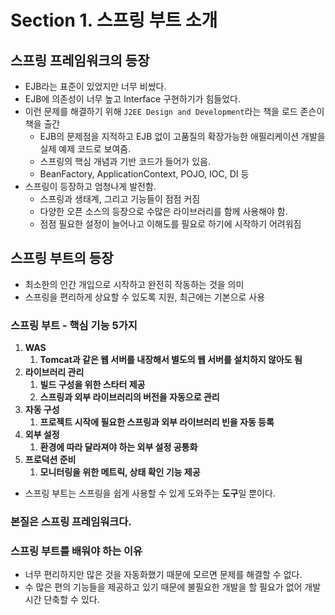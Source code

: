 # Section 1. 스프링 부트 소개

## 스프링 프레임워크의 등장

- EJB라는 표준이 있었지만 너무 비쌌다.
- EJB에 의존성이 너무 높고 Interface 구현하기가 힘들었다.
- 이런 문제를 해결하기 위해 `J2EE Design and Development`라는 책을 로드 존슨이 책을 출간
    - EJB의 문제점을 지적하고 EJB 없이 고품질의 확장가능한 애필리케이션 개발을 실제 예제 코드로 보여줌.
    - 스프링의 핵심 개념과 기반 코드가 들어가 있음.
    - BeanFactory, ApplicationContext, POJO, IOC, DI 등
- 스프링이 등장하고 엄청나게 발전함.
    - 스프링과 생태계, 그리고 기능들이 점점 커짐
    - 다양한 오픈 소스의 등장으로 수많은 라이브러리를 함께 사용해야 함.
    - 점점 필요한 설정이 늘어나고 이해도를 필요로 하기에 시작하기 어려워짐

## 스프링 부트의 등장

- 최소한의 인간 개입으로 시작하고 완전히 작동하는 것을 의미
- 스프링을 편리하게 상요할 수 있도록 지원, 최근에는 기본으로 사용

### 스프링 부트 - 핵심 기능 5가지

1. **WAS**
    1. **Tomcat과 같은 웹 서버를 내장해서 별도의 웹 서버를 설치하지 않아도 됨**
2. **라이브러리 관리**
    1. **빌드 구성을 위한 스타터 제공**
    2. **스프링과 외부 라이브러리의 버전을 자동으로 관리**
3. **자동 구성**
    1. **프로젝트 시작에 필요한 스프링과 외부 라이브러리 빈을 자동 등록**
4. **외부 설정**
    1. **환경에 따라 달라져야 하는 외부 설정 공통화**
5. **프로덕션 준비**
    1. **모니터링을 위한 메트릭, 상태 확인 기능 제공**

- 스프링 부트는 스프링을 쉽게 사용할 수 있게 도와주는 **도구**일 뿐이다.

### 본질은 스프링 프레임워크다.

### 스프링 부트를 배워야 하는 이유

- 너무 편리하지만 많은 것을 자동화했기 때문에 모르면 문제를 해결할 수 없다.
- 수 많은 편의 기능들을 제공하고 있기 때문에 불필요한 개발을 할 필요가 없어 개발 시간 단축할 수 있다.
